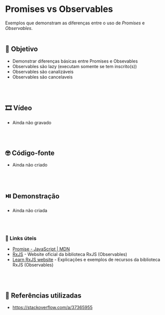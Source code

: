 # Promises vs Observables

Exemplos que demonstram as diferenças entre o uso de _Promises_ e _Observables_.
<br><br>

## 🎯 Objetivo

- Demonstrar diferenças básicas entre Promises e Obsevables
- Observables são lazy (executam somente se tem inscrito(s))
- Observables são canalizáveis
- Observables são cancelaveis

<br><br>

## 🎞️ Vídeo

- Ainda não gravado

<br><br>

## 🤓 Código-fonte

- Ainda não criado

<br><br>

## ⏯️ Demonstração

- Ainda não criada

<br><br>

### 🔗 Links úteis

- [Promise - JavaScript | MDN](https://developer.mozilla.org/pt-BR/docs/Web/JavaScript/Reference/Global_Objects/Promise)
- [RxJS](https://rxjs.dev/) - Website oficial da biblioteca RxJS (Observables)
- [Learn RxJS website](https://www.learnrxjs.io/) - Explicações e exemplos de recursos da biblioteca RxJS (Observables)

<br><br>

## 📖 Referências utilizadas

- https://stackoverflow.com/a/37365955
